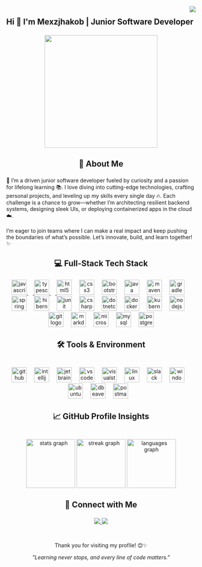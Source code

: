 <img align="right" src="https://profile-counter.glitch.me/MCEI-TZ/count.svg?"  />

###

<h2 align="left">Hi 👋 I'm Mexzjhakob | Junior Software Developer</h2>

###

<div align="center">
  <img height="300" src="https://private-user-images.githubusercontent.com/144301860/446793036-b2708a51-b64a-41f8-aa07-fe714f0b5085.png?jwt=eyJhbGciOiJIUzI1NiIsInR5cCI6IkpXVCJ9.eyJpc3MiOiJnaXRodWIuY29tIiwiYXVkIjoicmF3LmdpdGh1YnVzZXJjb250ZW50LmNvbSIsImtleSI6ImtleTUiLCJleHAiOjE3NDc5NTYxMDYsIm5iZiI6MTc0Nzk1NTgwNiwicGF0aCI6Ii8xNDQzMDE4NjAvNDQ2NzkzMDM2LWIyNzA4YTUxLWI2NGEtNDFmOC1hYTA3LWZlNzE0ZjBiNTA4NS5wbmc_WC1BbXotQWxnb3JpdGhtPUFXUzQtSE1BQy1TSEEyNTYmWC1BbXotQ3JlZGVudGlhbD1BS0lBVkNPRFlMU0E1M1BRSzRaQSUyRjIwMjUwNTIyJTJGdXMtZWFzdC0xJTJGczMlMkZhd3M0X3JlcXVlc3QmWC1BbXotRGF0ZT0yMDI1MDUyMlQyMzE2NDZaJlgtQW16LUV4cGlyZXM9MzAwJlgtQW16LVNpZ25hdHVyZT0yNDUwODc1OTExOThlYjExMzFlOGM4YjkzYzI3MWEyZDMzNzA1ZTRmODNjNWY5ZDRmYmE2YjZjOTQ4OGQ5NTZkJlgtQW16LVNpZ25lZEhlYWRlcnM9aG9zdCJ9.GrruGcx5VobCp_qAFMUCh5hHJFueAnD-ZbWdRoYxKi0"  />
</div>

###

<h2 align="center">📜 About Me</h2>

###

<p align="left"> 🚀 I’m a driven junior software developer fueled by curiosity and a passion for lifelong learning 📚. I love diving into cutting-edge technologies, crafting personal projects, and leveling up my skills every single day 🔥. Each challenge is a chance to grow—whether I’m architecting resilient backend systems, designing sleek UIs, or deploying containerized apps in the cloud ☁️.<br><br>I’m eager to join teams where I can make a real impact and keep pushing the boundaries of what’s possible. Let’s innovate, build, and learn together! ✨ </p>

###

<h2 align="center">💻 Full-Stack Tech Stack</h2>

###

<div align="center">
  <a href="https://developer.mozilla.org/es/docs/Web/JavaScript" target="_blank">
    <img src="https://skillicons.dev/icons?i=js" height="40" alt="javascript logo"  />
    <img width="12" />
  </a>
  <a href="https://www.typescriptlang.org/">
    <img src="https://skillicons.dev/icons?i=ts" height="40" alt="typescript logo"  />
    <img width="12" />
  </a>
  <img src="https://skillicons.dev/icons?i=html" height="40" alt="html5 logo"  />
  <img width="12" />
  <img src="https://skillicons.dev/icons?i=css" height="40" alt="css3 logo"  />
  <img width="12" />
  <img src="https://cdn.jsdelivr.net/gh/devicons/devicon/icons/bootstrap/bootstrap-original.svg" height="40" alt="bootstrap logo"  />
  <img width="12" />
  <img src="https://skillicons.dev/icons?i=java" height="40" alt="java logo"  />
  <img width="12" />
  <img src="https://cdn.jsdelivr.net/gh/devicons/devicon@latest/icons/maven/maven-original.svg" height="40" alt="maven logo"/>
  <img width="12" />
  <img src="https://skillicons.dev/icons?i=gradle" height="40" alt="gradle logo"  />
  <img width="12" />
  <img src="https://cdn.jsdelivr.net/gh/devicons/devicon/icons/spring/spring-original.svg" height="40" alt="spring logo"  />
  <img width="12" />
  <img src="https://skillicons.dev/icons?i=hibernate" height="40" alt="hibernate logo"  />
  <img width="12" />
  <img src="https://cdn.jsdelivr.net/gh/devicons/devicon@latest/icons/junit/junit-original.svg" height="40" alt="junit logo"/>
  <img width="12" />
  <img src="https://skillicons.dev/icons?i=cs" height="40" alt="csharp logo"  />
  <img width="12" />
  <img src="https://cdn.jsdelivr.net/gh/devicons/devicon/icons/dotnetcore/dotnetcore-original.svg" height="40" alt="dotnetcore logo"  />
  <img width="12" />
  <img src="https://skillicons.dev/icons?i=docker" height="40" alt="docker logo"  />
  <img width="12" />
  <img src="https://cdn.jsdelivr.net/gh/devicons/devicon/icons/kubernetes/kubernetes-plain.svg" height="40" alt="kubernetes logo"  />
  <img width="12" />
  <img src="https://skillicons.dev/icons?i=nodejs" height="40" alt="nodejs logo"  />
  <img width="12" />
  <img src="https://skillicons.dev/icons?i=git" height="40" alt="git logo"  />
  <img width="12" />
  <img src="https://skillicons.dev/icons?i=md" height="40" alt="markdown logo"  />
  <img width="12" />
  <img src="https://cdn.jsdelivr.net/gh/devicons/devicon/icons/microsoftsqlserver/microsoftsqlserver-plain.svg" height="40" alt="microsoftsqlserver logo"  />
  <img width="12" />
  <img src="https://skillicons.dev/icons?i=mysql" height="40" alt="mysql logo"  />
  <img width="12" />
  <img src="https://cdn.jsdelivr.net/gh/devicons/devicon/icons/postgresql/postgresql-original.svg" height="40" alt="postgresql logo"  />
</div>

###

<h2 align="center">🛠 Tools & Environment</h2>

###

<br clear="both">

<div align="center">
  <img src="https://skillicons.dev/icons?i=github" height="40" alt="github logo"  />
  <img width="12" />
  <img src="https://cdn.jsdelivr.net/gh/devicons/devicon/icons/intellij/intellij-original.svg" height="40" alt="intellij logo"  />
  <img width="12" />
  <img src="https://cdn.jsdelivr.net/gh/devicons/devicon@latest/icons/jetbrains/jetbrains-original.svg" height="40" alt="jetbrains logo"/>
  <img width="12" />
  <img src="https://skillicons.dev/icons?i=vscode" height="40" alt="vscode logo"  />
  <img width="12" />
  <img src="https://skillicons.dev/icons?i=visualstudio" height="40" alt="visualstudio logo"  />
  <img width="12" />
  <img src="https://skillicons.dev/icons?i=linux" height="40" alt="linux logo"  />
  <img width="12" />
  <img src="https://cdn.jsdelivr.net/gh/devicons/devicon/icons/slack/slack-original.svg" height="40" alt="slack logo"  />
  <img width="12" />
  <img src="https://cdn.jsdelivr.net/gh/devicons/devicon/icons/windows8/windows8-original.svg" height="40" alt="windows8 logo"  />
  <img width="12" />
  <img src="https://cdn.simpleicons.org/ubuntu/E95420" height="40" alt="ubuntu logo"  />
  <img width="12" />
  <img src="https://cdn.jsdelivr.net/gh/devicons/devicon@latest/icons/dbeaver/dbeaver-original.svg" height="40" alt="dbeaver logo"/>
  <img width="12" />
  <img src="https://cdn.jsdelivr.net/gh/devicons/devicon@latest/icons/postman/postman-original.svg" height="40" alt="postman logo"/>
  <img width="12" />
  
</div>

###

<h2 align="center">📈 GitHub Profile Insights </h2>

###

<br clear="both">

<div align="center">
  <img src="https://github-readme-stats.vercel.app/api?username=MCEI-TZ&hide_title=false&hide_rank=false&show_icons=true&include_all_commits=true&count_private=true&disable_animations=false&theme=highcontrast&locale=en&hide_border=true&custom_title=MCEI_TZ's%20Github%20Stats" height="130" alt="stats graph"  />
  <img src="https://streak-stats.demolab.com?user=MCEI-TZ&locale=en&mode=weekly&theme=chartreuse-dark&hide_border=true&border_radius=5" height="130" alt="streak graph"  />
  <img src="https://github-readme-stats.vercel.app/api/top-langs?username=MCEI-TZ&locale=en&hide_title=true&layout=compact&card_width=320&langs_count=12&theme=highcontrast&hide_border=true" height="130" alt="languages graph"  />
</div>

###

<h2 align="center">🔗 Connect with Me</h2>

###
    
<p align="center">
  <a href="mailto:mceiworkplace@gmail.com">
    <img src="https://skillicons.dev/icons?i=gmail"/>
  </a>
  <a href="https://www.linkedin.com/in/mcei-tz-dev/">
    <img src="https://skillicons.dev/icons?i=linkedin"/>
  </a>
</p>

<br/>
<div align="center">

Thank you for visiting my profile! 😊✨  

 *"Learning never stops, and every line of code matters."*
  
</div>


